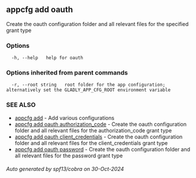 ## appcfg add oauth

Create the oauth configuration folder and all relevant files for the specified grant type

### Options

```
  -h, --help   help for oauth
```

### Options inherited from parent commands

```
  -r, --root string   root folder for the app configuration; alternatively set the GLADLY_APP_CFG_ROOT environment variable
```

### SEE ALSO

* [appcfg add](appcfg_add.md)	 - Add various configurations
* [appcfg add oauth authorization_code](appcfg_add_oauth_authorization_code.md)	 - Create the oauth configuration folder and all relevant files for the authorization_code grant type
* [appcfg add oauth client_credentials](appcfg_add_oauth_client_credentials.md)	 - Create the oauth configuration folder and all relevant files for the client_credentials grant type
* [appcfg add oauth password](appcfg_add_oauth_password.md)	 - Create the oauth configuration folder and all relevant files for the password grant type

###### Auto generated by spf13/cobra on 30-Oct-2024
